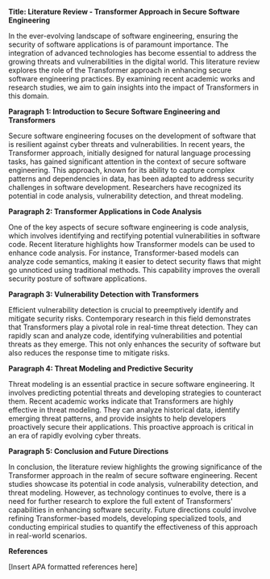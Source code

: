 

**Title: Literature Review - Transformer Approach in Secure Software Engineering**

In the ever-evolving landscape of software engineering, ensuring the security of software applications is of paramount importance. The integration of advanced technologies has become essential to address the growing threats and vulnerabilities in the digital world. This literature review explores the role of the Transformer approach in enhancing secure software engineering practices. By examining recent academic works and research studies, we aim to gain insights into the impact of Transformers in this domain.

**Paragraph 1: Introduction to Secure Software Engineering and Transformers**

Secure software engineering focuses on the development of software that is resilient against cyber threats and vulnerabilities. In recent years, the Transformer approach, initially designed for natural language processing tasks, has gained significant attention in the context of secure software engineering. This approach, known for its ability to capture complex patterns and dependencies in data, has been adapted to address security challenges in software development. Researchers have recognized its potential in code analysis, vulnerability detection, and threat modeling.

**Paragraph 2: Transformer Applications in Code Analysis**

One of the key aspects of secure software engineering is code analysis, which involves identifying and rectifying potential vulnerabilities in software code. Recent literature highlights how Transformer models can be used to enhance code analysis. For instance, Transformer-based models can analyze code semantics, making it easier to detect security flaws that might go unnoticed using traditional methods. This capability improves the overall security posture of software applications.

**Paragraph 3: Vulnerability Detection with Transformers**

Efficient vulnerability detection is crucial to preemptively identify and mitigate security risks. Contemporary research in this field demonstrates that Transformers play a pivotal role in real-time threat detection. They can rapidly scan and analyze code, identifying vulnerabilities and potential threats as they emerge. This not only enhances the security of software but also reduces the response time to mitigate risks.

**Paragraph 4: Threat Modeling and Predictive Security**

Threat modeling is an essential practice in secure software engineering. It involves predicting potential threats and developing strategies to counteract them. Recent academic works indicate that Transformers are highly effective in threat modeling. They can analyze historical data, identify emerging threat patterns, and provide insights to help developers proactively secure their applications. This proactive approach is critical in an era of rapidly evolving cyber threats.

**Paragraph 5: Conclusion and Future Directions**

In conclusion, the literature review highlights the growing significance of the Transformer approach in the realm of secure software engineering. Recent studies showcase its potential in code analysis, vulnerability detection, and threat modeling. However, as technology continues to evolve, there is a need for further research to explore the full extent of Transformers' capabilities in enhancing software security. Future directions could involve refining Transformer-based models, developing specialized tools, and conducting empirical studies to quantify the effectiveness of this approach in real-world scenarios.

**References**

[Insert APA formatted references here]
